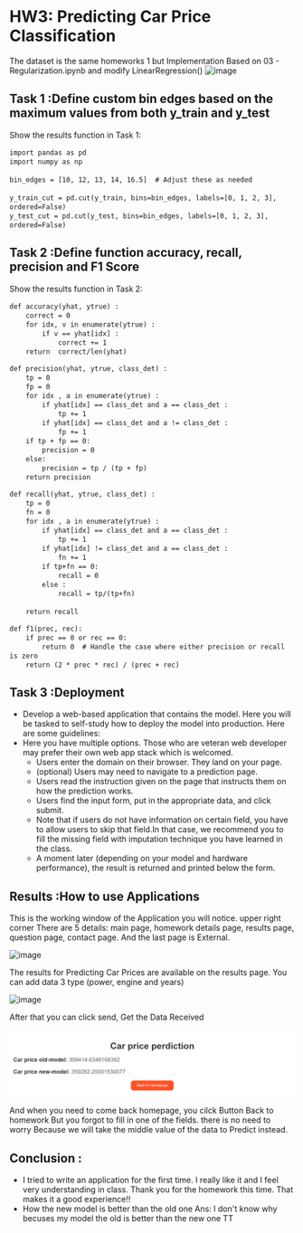 # HW3: Predicting Car Price Classification
The dataset is the same homeworks 1 but Implementation Based on 03 - Regularization.ipynb and modify LinearRegression()
![image](https://github.com/Tonpattra/Machine-Learning/assets/89975216/fbdf466b-0b33-4c6b-a244-c57194895dfe)

## Task 1 :Define custom bin edges based on the maximum values from both y_train and y_test
Show the results function in Task 1:
```
import pandas as pd
import numpy as np

bin_edges = [10, 12, 13, 14, 16.5]  # Adjust these as needed

y_train_cut = pd.cut(y_train, bins=bin_edges, labels=[0, 1, 2, 3], ordered=False)
y_test_cut = pd.cut(y_test, bins=bin_edges, labels=[0, 1, 2, 3], ordered=False)

```
## Task 2 :Define function accuracy, recall, precision and F1 Score
Show the results function in Task 2:
```
def accuracy(yhat, ytrue) :
    correct = 0
    for idx, v in enumerate(ytrue) :
        if v == yhat[idx] :
            correct += 1
    return  correct/len(yhat)   
```
```
def precision(yhat, ytrue, class_det) :
    tp = 0
    fp = 0
    for idx , a in enumerate(ytrue) :
        if yhat[idx] == class_det and a == class_det :
            tp += 1
        if yhat[idx] == class_det and a != class_det :
            fp += 1
    if tp + fp == 0:
        precision = 0
    else:
        precision = tp / (tp + fp)        
    return precision
```
```
def recall(yhat, ytrue, class_det) :
    tp = 0
    fn = 0
    for idx , a in enumerate(ytrue) :
        if yhat[idx] == class_det and a == class_det :
            tp += 1
        if yhat[idx] != class_det and a == class_det :
            fn += 1
        if tp+fn == 0:
            recall = 0
        else :
            recall = tp/(tp+fn)

    return recall
```
``` 
def f1(prec, rec):
    if prec == 0 or rec == 0:
        return 0  # Handle the case where either precision or recall is zero
    return (2 * prec * rec) / (prec + rec)   
 ```

## Task 3 :Deployment 
- Develop a web-based application that contains the model. Here you will be tasked to self-study how to deploy the model into production. Here are some guidelines:
- Here you have multiple options. Those who are veteran web developer may prefer their own web app
stack which is welcomed.
  - Users enter the domain on their browser. They land on your page.
  - (optional) Users may need to navigate to a prediction page.
  - Users read the instruction given on the page that instructs them on how the prediction works.
  - Users find the input form, put in the appropriate data, and click submit.
  - Note that if users do not have information on certain field, you have to allow users to skip that field.In that case, we recommend you to fill the missing field with imputation technique you have learned in the class.
  - A moment later (depending on your model and hardware performance), the result is returned and
printed below the form.

## Results :How to use Applications
This is the working window of the Application you will notice. upper right corner There are 5 details: main page, homework details page, results page, question page, contact page. And the last page is External.

![image](https://github.com/Tonpattra/Machine-Learning/assets/89975216/787550fc-08df-4786-bdab-2bf91f4bfdbf)

The results for Predicting Car Prices are available on the results page.
You can add data 3 type (power, engine and years)

![image](https://github.com/Tonpattra/Machine-Learning/assets/89975216/31abbfa9-d2f2-423b-b62b-32b4267619d7)

After that you can click send, Get the Data Received

![image](https://github.com/Tonpattra/Machine-Learning/blob/main/Homework/HW2/results.png)

And when you need to come back homepage, you cilck Button Back to homework
But you forgot to fill in one of the fields. there is no need to worry Because we will take the middle value of the data to Predict instead.

## Conclusion :
- I tried to write an application for the first time. I really like it and I feel very understanding in class. Thank you for the homework this time. That makes it a good experience!!
- How the new model is better than the old one Ans: I don't know why becuses my model the old is better than the new one TT


